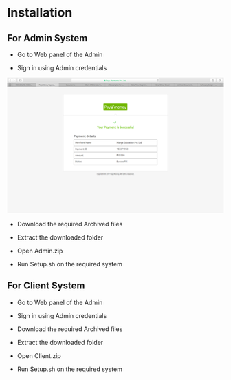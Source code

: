 # Installation

## For Admin System

* Go to Web panel of the Admin

* Sign in using Admin credentials

![](https://github.com/varshniamrita/Secure-Copier/blob/master/Screen%20Shot%202018-03-20%20at%206.13.03%20PM.png)

* Download the required Archived files

* Extract the downloaded folder

* Open Admin.zip

* Run Setup.sh on the required system

## For Client System

* Go to Web panel of the Admin

* Sign in using Admin credentials

* Download the required Archived files

* Extract the downloaded folder

* Open Client.zip

* Run Setup.sh on the required system

